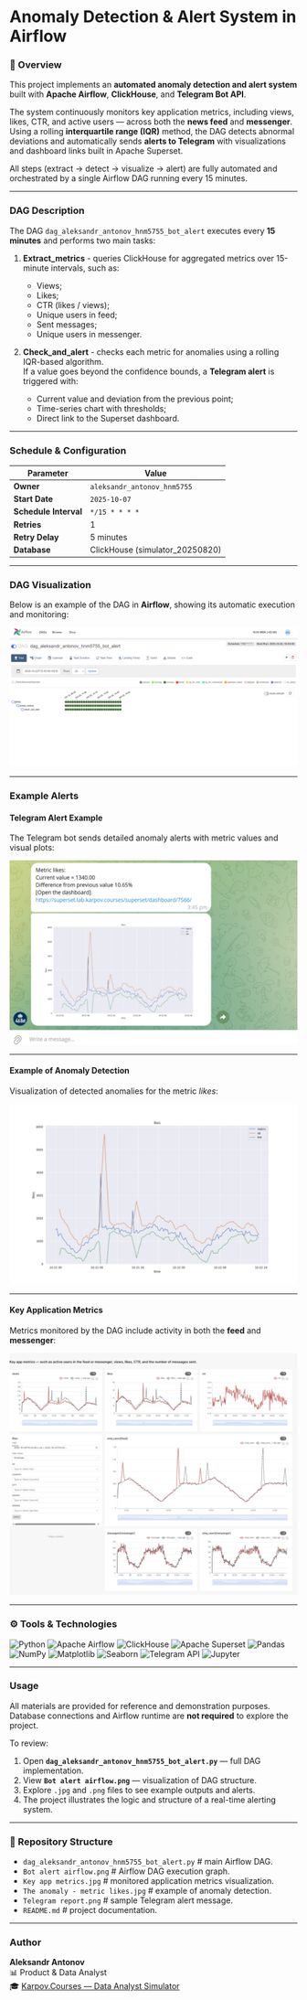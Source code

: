 # Anomaly Detection & Alert System in Airflow

### 🧩 Overview
This project implements an **automated anomaly detection and alert system** built with **Apache Airflow**, **ClickHouse**, and **Telegram Bot API**.

The system continuously monitors key application metrics, including views, likes, CTR, and active users — across both the **news feed** and **messenger**.  
Using a rolling **interquartile range (IQR)** method, the DAG detects abnormal deviations and automatically sends **alerts to Telegram** with visualizations and dashboard links built in Apache Superset.

All steps (extract → detect → visualize → alert) are fully automated and orchestrated by a single Airflow DAG running every 15 minutes.

---

### DAG Description
The DAG `dag_aleksandr_antonov_hnm5755_bot_alert` executes every **15 minutes** and performs two main tasks:

1. **Extract_metrics** - queries ClickHouse for aggregated metrics over 15-minute intervals, such as:  
   - Views;  
   - Likes;  
   - CTR (likes / views);  
   - Unique users in feed;  
   - Sent messages;  
   - Unique users in messenger.

2. **Check_and_alert** - checks each metric for anomalies using a rolling IQR-based algorithm.  
   If a value goes beyond the confidence bounds, a **Telegram alert** is triggered with:  
   - Current value and deviation from the previous point;  
   - Time-series chart with thresholds;  
   - Direct link to the Superset dashboard.

---

### Schedule & Configuration

| Parameter | Value |
|------------|--------|
| **Owner** | `aleksandr_antonov_hnm5755` |
| **Start Date** | `2025-10-07` |
| **Schedule Interval** | `*/15 * * * *` |
| **Retries** | 1 |
| **Retry Delay** | 5 minutes |
| **Database** | ClickHouse (simulator_20250820) |

---

### DAG Visualization

Below is an example of the DAG in **Airflow**, showing its automatic execution and monitoring:

![Airflow DAG](./Bot%20alert%20airflow.png)

---

### Example Alerts

#### Telegram Alert Example  
The Telegram bot sends detailed anomaly alerts with metric values and visual plots:

![Telegram Alert](./Telegram%20report.png)

---

#### Example of Anomaly Detection  
Visualization of detected anomalies for the metric *likes*:

![Anomaly Metric](./The%20anomaly%20-%20metric%20likes.jpg)

---

#### Key Application Metrics  
Metrics monitored by the DAG include activity in both the **feed** and **messenger**:

![Key Metrics](./Key%20app%20metrics.jpg)

---

### ⚙️ Tools & Technologies
![Python](https://img.shields.io/badge/Python-20A5A8?style=flat&logo=python&logoColor=white)
![Apache Airflow](https://img.shields.io/badge/Airflow-20A5A8?style=flat&logo=apacheairflow&logoColor=white)
![ClickHouse](https://img.shields.io/badge/ClickHouse-20A5A8?style=flat&logo=clickhouse&logoColor=white)
![Apache Superset](https://img.shields.io/badge/Apache%20Superset-20A5A8?style=flat&logo=apache-superset&logoColor=white)
![Pandas](https://img.shields.io/badge/Pandas-20A5A8?style=flat&logo=pandas&logoColor=white)
![NumPy](https://img.shields.io/badge/NumPy-20A5A8?style=flat&logo=numpy&logoColor=white)
![Matplotlib](https://img.shields.io/badge/Matplotlib-20A5A8?style=flat&logo=plotly&logoColor=white)
![Seaborn](https://img.shields.io/badge/Seaborn-20A5A8?style=flat&logo=python&logoColor=white)
![Telegram API](https://img.shields.io/badge/Telegram%20API-20A5A8?style=flat&logo=telegram&logoColor=white)
![Jupyter](https://img.shields.io/badge/Jupyter-20A5A8?style=flat&logo=jupyter&logoColor=white)

---

### Usage
All materials are provided for reference and demonstration purposes.  
Database connections and Airflow runtime are **not required** to explore the project.

To review:
1. Open **`dag_aleksandr_antonov_hnm5755_bot_alert.py`** — full DAG implementation.  
2. View **`Bot alert airflow.png`** — visualization of DAG structure.  
3. Explore `.jpg` and `.png` files to see example outputs and alerts.  
4. The project illustrates the logic and structure of a real-time alerting system.

---

### 📂 Repository Structure

- `dag_aleksandr_antonov_hnm5755_bot_alert.py`   # main Airflow DAG.  
- `Bot alert airflow.png`                        # Airflow DAG execution graph.  
- `Key app metrics.jpg`                          # monitored application metrics visualization.  
- `The anomaly - metric likes.jpg`               # example of anomaly detection.  
- `Telegram report.png`                          # sample Telegram alert message.  
- `README.md`                                    # project documentation.

---

### Author
**Aleksandr Antonov**  
📊 Product & Data Analyst  
🎓 [Karpov.Courses — Data Analyst Simulator](https://karpov.courses)
